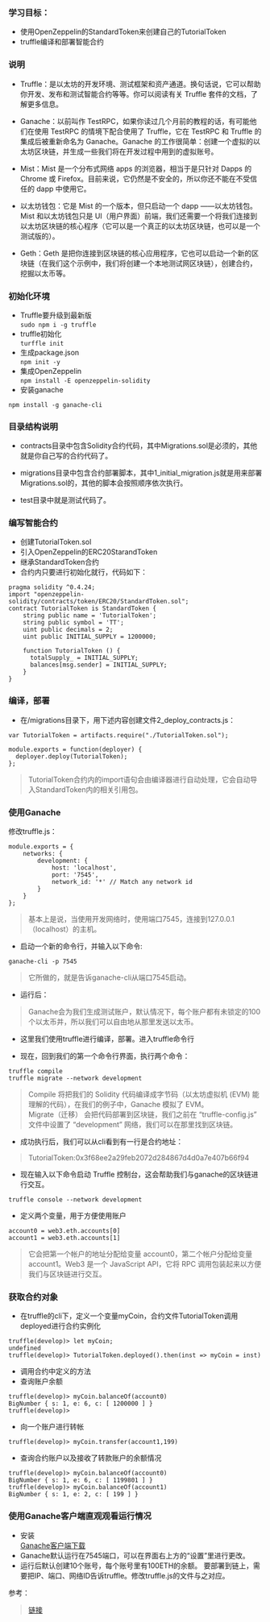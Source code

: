 ### 学习目标：
* 使用OpenZeppelin的StandardToken来创建自己的TutorialToken  
* truffle编译和部署智能合约

### 说明
* Truffle：是以太坊的开发环境、测试框架和资产通道。换句话说，它可以帮助你开发、发布和测试智能合约等等。你可以阅读有关 Truffle 套件的文档，了解更多信息。

* Ganache：以前叫作 TestRPC，如果你读过几个月前的教程的话，有可能他们在使用 TestRPC 的情境下配合使用了 Truffle，它在 TestRPC 和 Truffle 的集成后被重新命名为 Ganache。Ganache 的工作很简单：创建一个虚拟的以太坊区块链，并生成一些我们将在开发过程中用到的虚拟账号。
* Mist：Mist 是一个分布式网络 apps 的浏览器，相当于是只针对 Dapps 的 Chrome 或 Firefox。目前来说，它仍然是不安全的，所以你还不能在不受信任的 dapp 中使用它。  

* 以太坊钱包：它是 Mist 的一个版本，但只启动一个 dapp ——以太坊钱包。Mist 和以太坊钱包只是 UI（用户界面）前端，我们还需要一个将我们连接到以太坊区块链的核心程序（它可以是一个真正的以太坊区块链，也可以是一个测试版的）。

* Geth：Geth 是把你连接到区块链的核心应用程序，它也可以启动一个新的区块链（在我们这个示例中，我们将创建一个本地测试网区块链），创建合约，挖掘以太币等。
### 初始化环境
* Truffle要升级到最新版  
 ```sudo npm i -g truffle```
* truffle初始化  
```turffle init```
* 生成package.json  
```npm init -y```
* 集成OpenZeppelin  
```npm install -E openzeppelin-solidity```
* 安装ganache
```
npm install -g ganache-cli
```

### 目录结构说明
* contracts目录中包含Solidity合约代码，其中Migrations.sol是必须的，其他就是你自己写的合约代码了。

*  migrations目录中包含合约部署脚本，其中1_initial_migration.js就是用来部署Migrations.sol的，其他的脚本会按照顺序依次执行。

* test目录中就是测试代码了。

### 编写智能合约
* 创建TutorialToken.sol
* 引入OpenZeppelin的ERC20StarandToken
* 继承StandardToken合约 
* 合约内只要进行初始化就行，代码如下：
```
pragma solidity ^0.4.24;
import "openzeppelin-solidity/contracts/token/ERC20/StandardToken.sol";
contract TutorialToken is StandardToken {
    string public name = 'TutorialToken';
    string public symbol = 'TT';
    uint public decimals = 2;
    uint public INITIAL_SUPPLY = 1200000;

    function TutorialToken () {
      totalSupply_ = INITIAL_SUPPLY;
      balances[msg.sender] = INITIAL_SUPPLY;
    }
}
```

### 编译，部署
* 在/migrations目录下，用下述内容创建文件2_deploy_contracts.js：
```
var TutorialToken = artifacts.require("./TutorialToken.sol");

module.exports = function(deployer) {
  deployer.deploy(TutorialToken);
};
```
> TutorialToken合约内的import语句会由编译器进行自动处理，它会自动导入StandardToken内的相关引用包。  
### 使用Ganache

修改truffle.js：
```
module.exports = {  
    networks: {  
        development: {  
            host: 'localhost',  
            port: '7545',  
            network_id: '*' // Match any network id  
        }  
    }  
};  
```
> 基本上是说，当使用开发网络时，使用端口7545，连接到127.0.0.1（localhost）的主机。

* 启动一个新的命令行，并输入以下命令:

```
ganache-cli -p 7545
```
> 它所做的，就是告诉ganache-cli从端口7545启动。
* 运行后：
> Ganache会为我们生成测试账户，默认情况下，每个账户都有未锁定的100个以太币并，所以我们可以自由地从那里发送以太币。
* 这里我们使用truffle进行编译，部署。进入truffle命令行

* 现在，回到我们的第一个命令行界面，执行两个命令：
```
truffle compile
truffle migrate --network development
```
> Compile 将把我们的 Solidity 代码编译成字节码（以太坊虚拟机 (EVM) 能理解的代码），在我们的例子中，Ganache 模拟了 EVM。  
Migrate（迁移） 会把代码部署到区块链，我们之前在 “truffle-config.js” 文件中设置了 “development” 网络，我们可以在那里找到区块链。

* 成功执行后，我们可以从cli看到有一行是合约地址：
> TutorialToken:0x3f68ee2a29feb2072d284867d4d0a7e407b66f94

* 现在输入以下命令启动 Truffle 控制台，这会帮助我们与ganache的区块链进行交互。
```
truffle console --network development
```
* 定义两个变量，用于方便使用账户
```
account0 = web3.eth.accounts[0]
account1 = web3.eth.accounts[1]
```
> 它会把第一个帐户的地址分配给变量 account0，第二个帐户分配给变量 account1。Web3 是一个 JavaScript API，它将 RPC 调用包装起来以方便我们与区块链进行交互。

### 获取合约对象
* 在truffle的cli下，定义一个变量myCoin，合约文件TutorialToken调用deployed进行合约实例化 
```
truffle(develop)> let myCoin;  
undefined  
truffle(develop)> TutorialToken.deployed().then(inst => myCoin = inst)  
```
* 调用合约中定义的方法
* 查询账户余额
```
truffle(develop)> myCoin.balanceOf(account0)
BigNumber { s: 1, e: 6, c: [ 1200000 ] }
truffle(develop)>
```
* 向一个账户进行转帐
```
truffle(develop)> myCoin.transfer(account1,199)
```
* 查询合约账户以及接收了转款账户的余额情况
```
truffle(develop)> myCoin.balanceOf(account0)
BigNumber { s: 1, e: 6, c: [ 1199801 ] }
truffle(develop)> myCoin.balanceOf(account1)
BigNumber { s: 1, e: 2, c: [ 199 ] }
```

### 使用Ganache客户端直观观看运行情况
* 安装  
[Ganache客户端下载](https://github.com/trufflesuite/ganache/releases)  
* Ganache默认运行在7545端口，可以在界面右上方的“设置”里进行更改。  
* 运行后默认创建10个账号，每个账号里有100ETH的余额。
要部署到链上，需要把IP、端口、网络ID告诉truffle。修改truffle.js的文件与之对应。

参考：
> [链接](https://github.com/devzl/ethereum-walkthrough-2)

